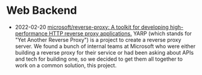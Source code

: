 # Web Backend

- 2022-02-20 [microsoft/reverse-proxy: A toolkit for developing high-performance HTTP reverse proxy applications.](https://github.com/microsoft/reverse-proxy)
YARP (which stands for "Yet Another Reverse Proxy") is a project to create a reverse proxy server. We found a bunch of internal teams at Microsoft who were either building a reverse proxy for their service or had been asking about APIs and tech for building one, so we decided to get them all together to work on a common solution, this project.